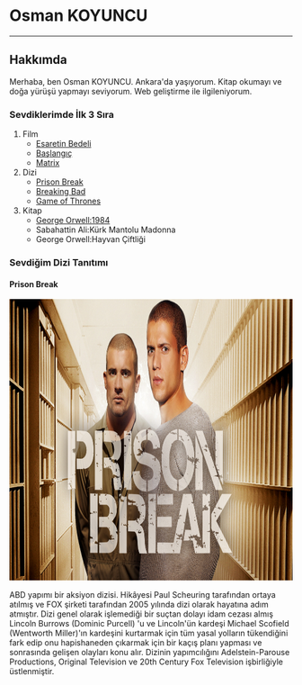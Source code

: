 <!-- Yazan kişinin ad ve soyadı başlangıç -->
<h1>Osman KOYUNCU</h1>
<hr>
<!-- Yazan kişinin ad ve soyadı son -->
<!-- Yazan kişi hakkında bilgiler başlagıç -->
<h2>Hakkımda</h2>
<p>Merhaba, ben Osman KOYUNCU. Ankara'da yaşıyorum. Kitap okumayı ve doğa yürüşü yapmayı seviyorum. Web geliştirme ile ilgileniyorum. </p>
<!-- Yazan kişi hakkında bilgiler son -->
<!-- İlgi alanları başlangıç -->
<div>
<h3>Sevdiklerimde İlk 3 Sıra</h3>
<ol>
    <li>Film
        <ul>
            <li>
                <a href="https://www.imdb.com/title/tt0111161/?pf_rd_m=A2FGELUUNOQJNL&pf_rd_p=1a264172-ae11-42e4-8ef7-7fed1973bb8f&pf_rd_r=G4BTENMBQGFK8ZGT5MDE&pf_rd_s=center-1&pf_rd_t=15506&pf_rd_i=top&ref_=chttp_tt_1" target="_blank">Esaretin Bedeli</a>
            </li>
            <li>
                <a href="https://www.imdb.com/title/tt1375666/?pf_rd_m=A2FGELUUNOQJNL&pf_rd_p=1a264172-ae11-42e4-8ef7-7fed1973bb8f&pf_rd_r=G4BTENMBQGFK8ZGT5MDE&pf_rd_s=center-1&pf_rd_t=15506&pf_rd_i=top&ref_=chttp_tt_13" target="_blank">Başlangıç</a>
            </li>
            <li>
                <a href="https://www.imdb.com/title/tt0133093/?pf_rd_m=A2FGELUUNOQJNL&pf_rd_p=1a264172-ae11-42e4-8ef7-7fed1973bb8f&pf_rd_r=G4BTENMBQGFK8ZGT5MDE&pf_rd_s=center-1&pf_rd_t=15506&pf_rd_i=top&ref_=chttp_tt_16" target="_blank">Matrix</a>
            </li>
        </ul>
    </li>
    <li>Dizi
        <ul>
            <li>
                <a href="https://www.imdb.com/title/tt0455275/?ref_=fn_al_tt_1" target="_blank">Prison Break</a>
            </li>
            <li>
                <a href="https://www.imdb.com/title/tt0903747/?pf_rd_m=A2FGELUUNOQJNL&pf_rd_p=12230b0e-0e00-43ed-9e59-8d5353703cce&pf_rd_r=XRNA0GWRH4A6EZSQM83P&pf_rd_s=center-1&pf_rd_t=15506&pf_rd_i=toptv&ref_=chttvtp_tt_2" target="_blank">Breaking Bad</a>
            </li>
            <li>
                <a href="https://www.imdb.com/title/tt0944947/?pf_rd_m=A2FGELUUNOQJNL&pf_rd_p=12230b0e-0e00-43ed-9e59-8d5353703cce&pf_rd_r=XRNA0GWRH4A6EZSQM83P&pf_rd_s=center-1&pf_rd_t=15506&pf_rd_i=toptv&ref_=chttvtp_tt_13" target="_blank">Game of Thrones</a>
            </li>
        </ul>
    </li>
    <li>Kitap
        <ul>
            <li>
                <a href="https://www.goodreads.com/book/show/40961427-1984?from_search=true&from_srp=true&qid=d8dhcZPJ6v&rank=1" target="_blank">George Orwell:1984</a>
            </li>
            <li>Sabahattin Ali:Kürk Mantolu Madonna</li>
            <li>George Orwell:Hayvan Çiftliği</li>
        </ul>
    </li>
</ol>
</div>
<!-- İlgi alanları son -->
<!-- Dizi tanıtımı başlangıç -->
<h3>Sevdiğim Dizi Tanıtımı</h3>
<h4>Prison Break</h4>
<img src="images/kapak.jpg" alt="Prison Break" width="1000" height="500">
<p>
    ABD yapımı bir aksiyon dizisi. Hikâyesi Paul Scheuring tarafından ortaya atılmış ve FOX şirketi tarafından 2005 yılında dizi olarak hayatına adım atmıştır. Dizi genel olarak işlemediği bir suçtan dolayı idam cezası almış Lincoln Burrows (Dominic Purcell) 'u ve Lincoln'ün kardeşi Michael Scofield (Wentworth Miller)'ın kardeşini kurtarmak için tüm yasal yolların tükendiğini fark edip onu hapishaneden çıkarmak için bir kaçış planı yapması ve sonrasında gelişen olayları konu alır. Dizinin yapımcılığını Adelstein-Parouse Productions, Original Television ve 20th Century Fox Television işbirliğiyle üstlenmiştir.
</p>